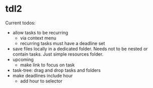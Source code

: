 # tdl2

Current todos:

- allow tasks to be recurring
  - via context menu
  - recurring tasks must have a deadline set
- save files locally in a dedicated folder. Needs not to be nested or contain tasks. Just simple resources folder.
- upcoming
	- make link to focus on task
- task-tree: drag and drop tasks and folders
- make deadlines include hour
  - add hour to selector

